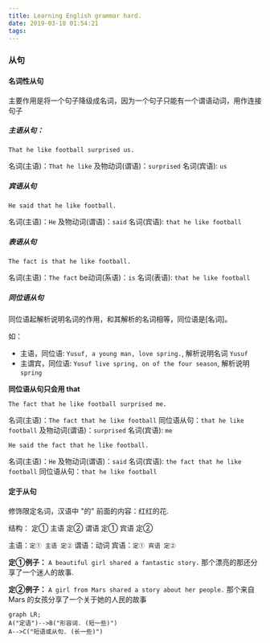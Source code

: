 ```yaml
---
title: Learning English grammar hard.
date: 2019-03-18 01:54:21
tags:
---
```



### 从句
#### 名词性从句

主要作用是将一个句子降级成名词，因为一个句子只能有一个谓语动词，用作连接句子

##### 主语从句：

`That he like football surprised us.`

名词(主语)：`That he like` 
及物动词(谓语)：`surprised`
名词(宾语): `us`

##### 宾语从句

`He said that he like football.`

名词(主语)：`He` 
及物动词(谓语)：`said`
名词(宾语): `that he like football`

##### 表语从句

`The fact is that he like football.`

名词(主语)：`The fact` 
be动词(系语)：`is`
名词(表语): `that he like football`

##### 同位语从句

同位语起解析说明名词的作用，和其解析的名词相等，同位语是[名词]。

如：

* 主语，同位语: `Yusuf, a young man, love spring.`, 解析说明名词 `Yusuf`
* 主谓宾，同位语: `Yusuf live spring, on of the four season`, 解析说明`spring`

**同位语从句只会用 that**

`The fact that he like football surprised me.`

名词(主语)：`The fact that he like football`
同位语从句：`that he like football` 
及物动词(谓语)：`surprised`
名词(宾语): `me`

```
He said the fact that he like football.
```
名词(主语)：`He`
及物动词(谓语)：`said`
名词(宾语): `the fact that he like football`
同位语从句：`that he like football` 

#### 定于从句
修饰限定名词，汉语中 "的" 前面的内容：红红的花.

结构：
定① 主语 定②  谓语  定① 宾语 定②

主语：`定① 主语 定②`
谓语：动词
宾语：`定① 宾语 定②`

**定①例子：**
`A beautiful girl shared a fantastic story.`
那个漂亮的那还分享了一个迷人的故事.

**定②例子：**
`A girl from Mars shared a story about her people.`
那个来自 Mars 的女孩分享了一个关于她的人民的故事

```mermaid
graph LR;
A("定语")-->B("形容词. (短一些)")
A-->C("短语或从句. (长一些)")
```



